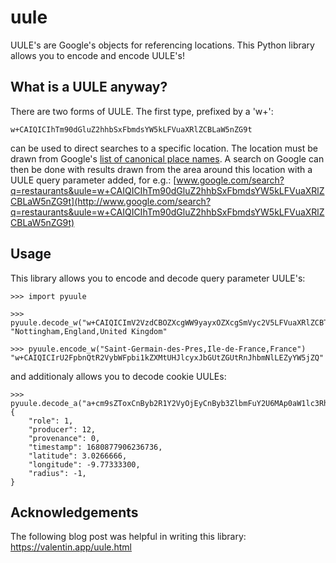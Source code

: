 # uule

UULE's are Google's objects for referencing locations. This Python library allows you to encode and encode UULE's!

## What is a UULE anyway?

There are two forms of UULE. The first type, prefixed by a 'w+':
```
w+CAIQICIhTm90dGluZ2hhbSxFbmdsYW5kLFVuaXRlZCBLaW5nZG9t
```
can be used to direct searches to a specific location. The location must be drawn from Google's [list of canonical place names](https://developers.google.com/google-ads/api/data/geotargets"). A search on Google can then be done with results drawn from the area around this location with a UULE query parameter added, for e.g.:
[www.google.com/search?q=restaurants&uule=w+CAIQICIhTm90dGluZ2hhbSxFbmdsYW5kLFVuaXRlZCBLaW5nZG9t](http://www.google.com/search?q=restaurants&uule=w+CAIQICIhTm90dGluZ2hhbSxFbmdsYW5kLFVuaXRlZCBLaW5nZG9t)


## Usage

This library allows you to encode and decode query parameter UULE's:

```python3
>>> import pyuule

>>> pyuule.decode_w("w+CAIQICImV2VzdCBOZXcgWW9yayxOZXcgSmVyc2V5LFVuaXRlZCBTdGF0ZXM")
"Nottingham,England,United Kingdom"

>>> pyuule.encode_w("Saint-Germain-des-Pres,Ile-de-France,France")
"w+CAIQICIrU2FpbnQtR2VybWFpbi1kZXMtUHJlcyxJbGUtZGUtRnJhbmNlLEZyYW5jZQ"
```

and additionaly allows you to decode cookie UULEs:

```
>>> pyuule.decode_a("a+cm9sZToxCnByb2R1Y2VyOjEyCnByb3ZlbmFuY2U6MAp0aW1lc3RhbXA6MTY4MDg3NzkwNjIzNjczNgpsYXRsbmd7CmxhdGl0dWRlX2U3OjMwMjY2NjY2MApsb25naXR1ZGVfZTc6LTk3NzMzMzMwMAp9CnJhZGl1czotMQo")
{
    "role": 1,
    "producer": 12,
    "provenance": 0,
    "timestamp": 1680877906236736,
    "latitude": 3.0266666,
    "longitude": -9.77333300,
    "radius": -1,
}
```


## Acknowledgements

The following blog post was helpful in writing this library:
https://valentin.app/uule.html
